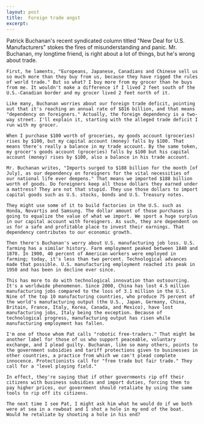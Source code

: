 ```yaml
---
layout: post
title:  Foreign trade angst
excerpt:
---
```




            

    

            

Patrick Buchanan's recent syndicated column titled "New Deal for U.S. Manufacturers" stokes the fires of misunderstanding and panic. Mr. Buchanan, my longtime friend, is right about a lot of things, but he's wrong about trade. 

	First, he laments, "Europeans, Japanese, Canadians and Chinese sell us so much more than they buy from us, because they have rigged the rules of world trade." But so what? I buy more from my grocer than he buys from me. It wouldn't make a difference if I lived 2 feet south of the U.S.-Canadian border and my grocer lived 2 feet north of it. 

	Like many, Buchanan worries about our foreign trade deficit, pointing out that it's reaching an annual rate of $816 billion, and that means "dependency on foreigners." Actually, the foreign dependency is a two-way street. I'll explain it, starting with the alleged trade deficit I run with my grocer. 

	When I purchase $100 worth of groceries, my goods account (groceries) rises by $100, but my capital account (money) falls by $100. That means there's really a balance in my trade account. By the same token, my grocer's goods account (groceries) falls by $100 but his capital account (money) rises by $100, also a balance in his trade account. 

	Mr. Buchanan writes, "Imports surged to $188 billion for the month [of July], as our dependency on foreigners for the vital necessities of our national life ever deepens." That means we imported $188 billion worth of goods. Do foreigners keep all those dollars they earned under a mattress? They are not that stupid. They use those dollars to import capital goods such as U.S. stocks, bonds and U.S. Treasury notes. 

	They might use some of it to build factories in the U.S. such as Honda, Novartis and Samsung. The dollar amount of those purchases is going to equalize the value of what we import. We sport a huge surplus in our capital account with foreigners. As such, they are dependent on us for a safe and profitable place to invest their earnings. That dependency contributes to our economic growth.

	Then there's Buchanan's worry about U.S. manufacturing job loss. U.S. farming has a similar history. Farm employment peaked between 1840 and 1870. In 1900, 40 percent of American workers were employed in farming; today, it's less than two percent. Technological advances made that possible. U.S. manufacturing employment reached its peak in 1950 and has been in decline ever since. 

	This has more to do with technological innovation than outsourcing. It's a worldwide phenomenon. Since 2000, China has lost 4.5 million manufacturing jobs compared to the loss of 3.1 million in the U.S. Nine of the top 10 manufacturing countries, who produce 75 percent of the world's manufacturing output (the U.S., Japan, Germany, China, Britain, France, Italy, Korea, Canada, and Mexico), have lost manufacturing jobs, Italy being the exception. Because of technological progress, manufacturing output has risen while manufacturing employment has fallen.

	I'm one of those whom Pat calls "robotic free-traders." That might be another label for those of us who support peaceable, voluntary exchange, and I plead guilty. Buchanan, like so many others, points to the government subsidies and tariff protections given to businesses in other countries, a practice from which we can't plead complete innocence. Protectionists call for "free trade but fair trade." They call for a "level playing field." 

	In effect, they're saying that if other governments rip off their citizens with business subsidies and import duties, forcing them to pay higher prices, our government should retaliate by using the same tools to rip off its citizens.

	The next time I see Pat, I might ask him what he would do if we both were at sea in a rowboat and I shot a hole in my end of the boat. Would he retaliate by shooting a hole in his end?

        
